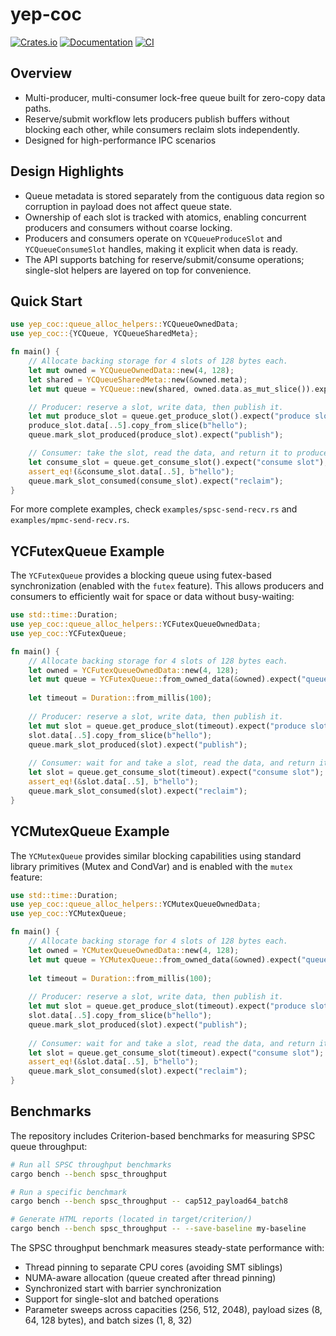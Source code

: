 # yep-coc

[![Crates.io](https://img.shields.io/crates/v/yep-coc.svg)](https://crates.io/crates/yep-coc) [![Documentation](https://docs.rs/yep-coc/badge.svg)](https://docs.rs/yep-coc) [![CI](https://github.com/richkcho/yep-coc/actions/workflows/ci.yml/badge.svg)](https://github.com/richkcho/yep-coc/actions/workflows/ci.yml)

## Overview
- Multi-producer, multi-consumer lock-free queue built for zero-copy data paths.
- Reserve/submit workflow lets producers publish buffers without blocking each other, while consumers reclaim slots independently.
- Designed for high-performance IPC scenarios

## Design Highlights
- Queue metadata is stored separately from the contiguous data region so corruption in payload does not affect queue state.
- Ownership of each slot is tracked with atomics, enabling concurrent producers and consumers without coarse locking.
- Producers and consumers operate on `YCQueueProduceSlot` and `YCQueueConsumeSlot` handles, making it explicit when data is ready.
- The API supports batching for reserve/submit/consume operations; single-slot helpers are layered on top for convenience.

## Quick Start
```rust
use yep_coc::queue_alloc_helpers::YCQueueOwnedData;
use yep_coc::{YCQueue, YCQueueSharedMeta};

fn main() {
    // Allocate backing storage for 4 slots of 128 bytes each.
    let mut owned = YCQueueOwnedData::new(4, 128);
    let shared = YCQueueSharedMeta::new(&owned.meta);
    let mut queue = YCQueue::new(shared, owned.data.as_mut_slice()).expect("queue");

    // Producer: reserve a slot, write data, then publish it.
    let mut produce_slot = queue.get_produce_slot().expect("produce slot");
    produce_slot.data[..5].copy_from_slice(b"hello");
    queue.mark_slot_produced(produce_slot).expect("publish");

    // Consumer: take the slot, read the data, and return it to producers.
    let consume_slot = queue.get_consume_slot().expect("consume slot");
    assert_eq!(&consume_slot.data[..5], b"hello");
    queue.mark_slot_consumed(consume_slot).expect("reclaim");
}
```

For more complete examples, check `examples/spsc-send-recv.rs` and `examples/mpmc-send-recv.rs`.

## YCFutexQueue Example

The `YCFutexQueue` provides a blocking queue using futex-based synchronization (enabled with the `futex` feature). This allows producers and consumers to efficiently wait for space or data without busy-waiting:

```rust
use std::time::Duration;
use yep_coc::queue_alloc_helpers::YCFutexQueueOwnedData;
use yep_coc::YCFutexQueue;

fn main() {
    // Allocate backing storage for 4 slots of 128 bytes each.
    let owned = YCFutexQueueOwnedData::new(4, 128);
    let mut queue = YCFutexQueue::from_owned_data(&owned).expect("queue");
    
    let timeout = Duration::from_millis(100);
    
    // Producer: reserve a slot, write data, then publish it.
    let mut slot = queue.get_produce_slot(timeout).expect("produce slot");
    slot.data[..5].copy_from_slice(b"hello");
    queue.mark_slot_produced(slot).expect("publish");
    
    // Consumer: wait for and take a slot, read the data, and return it.
    let slot = queue.get_consume_slot(timeout).expect("consume slot");
    assert_eq!(&slot.data[..5], b"hello");
    queue.mark_slot_consumed(slot).expect("reclaim");
}
```

## YCMutexQueue Example

The `YCMutexQueue` provides similar blocking capabilities using standard library primitives (Mutex and CondVar) and is enabled with the `mutex` feature:

```rust
use std::time::Duration;
use yep_coc::queue_alloc_helpers::YCMutexQueueOwnedData;
use yep_coc::YCMutexQueue;

fn main() {
    // Allocate backing storage for 4 slots of 128 bytes each.
    let owned = YCMutexQueueOwnedData::new(4, 128);
    let mut queue = YCMutexQueue::from_owned_data(&owned).expect("queue");
    
    let timeout = Duration::from_millis(100);
    
    // Producer: reserve a slot, write data, then publish it.
    let mut slot = queue.get_produce_slot(timeout).expect("produce slot");
    slot.data[..5].copy_from_slice(b"hello");
    queue.mark_slot_produced(slot).expect("publish");
    
    // Consumer: wait for and take a slot, read the data, and return it.
    let slot = queue.get_consume_slot(timeout).expect("consume slot");
    assert_eq!(&slot.data[..5], b"hello");
    queue.mark_slot_consumed(slot).expect("reclaim");
}
```

## Benchmarks

The repository includes Criterion-based benchmarks for measuring SPSC queue throughput:

```bash
# Run all SPSC throughput benchmarks
cargo bench --bench spsc_throughput

# Run a specific benchmark
cargo bench --bench spsc_throughput -- cap512_payload64_batch8

# Generate HTML reports (located in target/criterion/)
cargo bench --bench spsc_throughput -- --save-baseline my-baseline
```

The SPSC throughput benchmark measures steady-state performance with:
- Thread pinning to separate CPU cores (avoiding SMT siblings)
- NUMA-aware allocation (queue created after thread pinning)
- Synchronized start with barrier synchronization
- Support for single-slot and batched operations
- Parameter sweeps across capacities (256, 512, 2048), payload sizes (8, 64, 128 bytes), and batch sizes (1, 8, 32)

